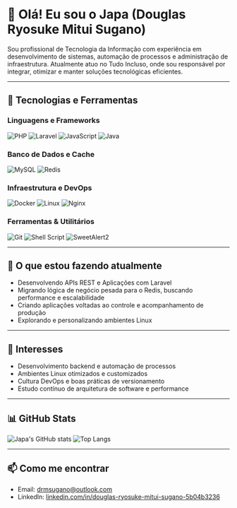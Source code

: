 # 👋 Olá! Eu sou o Japa (Douglas Ryosuke Mitui Sugano)

Sou profissional de Tecnologia da Informação com experiência em desenvolvimento de sistemas, automação de processos e administração de infraestrutura. Atualmente atuo no Tudo Incluso, onde sou responsável por integrar, otimizar e manter soluções tecnológicas eficientes.

---

## 🚀 Tecnologias e Ferramentas

### Linguagens e Frameworks
![PHP](https://img.shields.io/badge/PHP-777BB4?style=for-the-badge&logo=php&logoColor=white)
![Laravel](https://img.shields.io/badge/Laravel-FF2D20?style=for-the-badge&logo=laravel&logoColor=white)
![JavaScript](https://img.shields.io/badge/JavaScript-F7DF1E?style=for-the-badge&logo=javascript&logoColor=black)
![Java](https://img.shields.io/badge/java-42b883?style=for-the-badge&logo=java&logoColor=white)

### Banco de Dados e Cache
![MySQL](https://img.shields.io/badge/MySQL-005C84?style=for-the-badge&logo=mysql&logoColor=white)
![Redis](https://img.shields.io/badge/Redis-DC382D?style=for-the-badge&logo=redis&logoColor=white)

### Infraestrutura e DevOps
![Docker](https://img.shields.io/badge/Docker-2496ED?style=for-the-badge&logo=docker&logoColor=white)
![Linux](https://img.shields.io/badge/Linux-FCC624?style=for-the-badge&logo=linux&logoColor=black)
![Nginx](https://img.shields.io/badge/Nginx-009639?style=for-the-badge&logo=nginx&logoColor=white)

### Ferramentas & Utilitários
![Git](https://img.shields.io/badge/Git-F05032?style=for-the-badge&logo=git&logoColor=white)
![Shell Script](https://img.shields.io/badge/Shell_Script-4EAA25?style=for-the-badge&logo=gnu-bash&logoColor=white)
![SweetAlert2](https://img.shields.io/badge/SweetAlert2-6C5DD3?style=for-the-badge&logo=javascript&logoColor=white)

---

## 🔧 O que estou fazendo atualmente

- Desenvolvendo APIs REST e Aplicações com Laravel
- Migrando lógica de negócio pesada para o Redis, buscando performance e escalabilidade
- Criando aplicações voltadas ao controle e acompanhamento de produção
- Explorando e personalizando ambientes Linux 

---

## 🧠 Interesses

- Desenvolvimento backend e automação de processos
- Ambientes Linux otimizados e customizados
- Cultura DevOps e boas práticas de versionamento
- Estudo contínuo de arquitetura de software e performance

---

## 📊 GitHub Stats

![Japa's GitHub stats](https://github-readme-stats.vercel.app/api?username=Drmsugano&show_icons=true&theme=default)
![Top Langs](https://github-readme-stats.vercel.app/api/top-langs/?username=Drmsugano&layout=compact&theme=default)

---

## 📫 Como me encontrar

- Email: [drmsugano@outlook.com](mailto:drmsugano@outlook.com)
- LinkedIn: [linkedin.com/in/douglas-ryosuke-mitui-sugano-5b04b3236](https://br.linkedin.com/in/douglas-ryosuke-mitui-sugano-5b04b3236)
